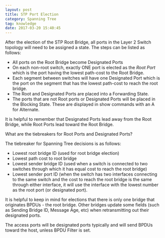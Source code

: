```yaml
---
layout: post
title: STP Port Election
category: Spanning Tree
tag: knowledge
date: 2017-03-20 15:40:45
---
```

After the election of the STP Root Bridge, all ports in the Layer 2 Switch topology will need to be assigned a state. The steps can be listed as follows:
- All ports on the Root Bridge become Designated Ports
- On each non-root switch, exactly ONE port is elected as the *Root Port* which is the port having the lowest path-cost to the Root Bridge.
- Each segment between switches will have one Designated Port which is the port on the segment that has the lowest path-cost to reach the root bridge.
- The Root and Designated Ports are placed into a Forwarding State.
- The ports that are not Root ports or Designated Ports will be placed in the Blocking State. These are displayed in show commands with an A for Alternate.

It is helpful to remember that Designated Ports lead away from the Root Bridge, while Root Ports lead toward the Root Bridge.

What are the tiebreakers for Root Ports and Designated Ports?

The tiebreaker for Spanning Tree decisions is as follows:
- Lowest root bridge ID (used for root bridge election)
- Lowest path cost to root bridge
- Lowest sender bridge ID (used when a switch is connected to two switches through which it has equal cost to reach the root bridge)
- Lowest sender port ID (when the switch has two interfaces connecting to the same switch and the cost to reach the root bridge is the same through either interface, it will use the interface with the lowest number as the root port (or designated port).

It is helpful to keep in mind for elections that there is only one bridge that originates BPDUs - the root bridge. Other bridges update some fields (such as Sending Bridge ID, Message Age, etc) when retransmitting out their designated ports.

The access ports will be designated ports typically and will send BPDUs toward the host, unless BPDU Filter is set.